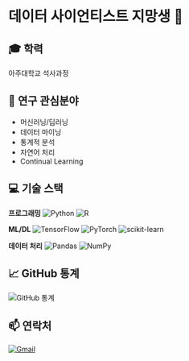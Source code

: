 # 데이터 사이언티스트 지망생 👋 

## 🎓 학력
아주대학교 석사과정

## 🔬 연구 관심분야
- 머신러닝/딥러닝
- 데이터 마이닝
- 통계적 분석
- 자연어 처리
- Continual Learning 

## 💻 기술 스택
**프로그래밍**
![Python](https://img.shields.io/badge/python-3670A0?style=for-the-badge&logo=python&logoColor=ffdd54)
![R](https://img.shields.io/badge/r-%23276DC3.svg?style=for-the-badge&logo=r&logoColor=white)

**ML/DL**
![TensorFlow](https://img.shields.io/badge/TensorFlow-%23FF6F00.svg?style=for-the-badge&logo=TensorFlow&logoColor=white)
![PyTorch](https://img.shields.io/badge/PyTorch-%23EE4C2C.svg?style=for-the-badge&logo=PyTorch&logoColor=white)
![scikit-learn](https://img.shields.io/badge/scikit--learn-%23F7931E.svg?style=for-the-badge&logo=scikit-learn&logoColor=white)

**데이터 처리**
![Pandas](https://img.shields.io/badge/pandas-%23150458.svg?style=for-the-badge&logo=pandas&logoColor=white)
![NumPy](https://img.shields.io/badge/numpy-%23013243.svg?style=for-the-badge&logo=numpy&logoColor=white)

## 📈 GitHub 통계
![GitHub 통계](https://github-readme-stats.vercel.app/api?username=aosdbfc&show_icons=true&theme=radical)

## 📫 연락처
[![Gmail](https://img.shields.io/badge/Gmail-D14836?style=for-the-badge&logo=gmail&logoColor=white)](mailto:aosdbfc@ajou.ac.kr)
